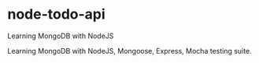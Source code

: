 # node-todo-api
Learning MongoDB with NodeJS

Learning MongoDB with NodeJS, Mongoose, Express, Mocha testing suite.
